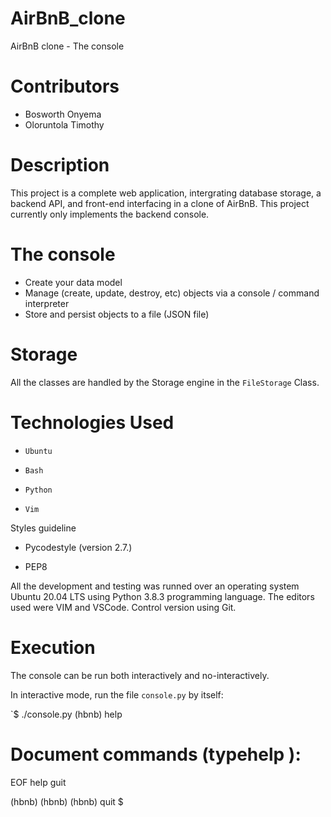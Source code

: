 
# AirBnB_clone
AirBnB clone - The console

# Contributors

* Bosworth Onyema
* Oloruntola Timothy

# Description
This project is a complete web application, intergrating database storage, a backend API, and front-end interfacing in a clone of AirBnB.
This project currently only implements the backend console.

# The console
* Create your data model
* Manage (create, update, destroy, etc) objects via a console / command interpreter
* Store and persist objects to a file (JSON file)

# Storage
All the classes are handled by the Storage engine in the `FileStorage` Class.

# Technologies Used

* `Ubuntu`

* `Bash`

* `Python`

* `Vim`

Styles guideline

* Pycodestyle (version 2.7.)

* PEP8

All the development and testing was runned over an operating system Ubuntu 20.04 LTS using Python 3.8.3 programming language. The editors used were VIM and VSCode. Control version using Git.

# Execution

The console can be run both interactively and no-interactively.

In interactive mode, run the file `console.py` by itself:

`$ ./console.py
(hbnb) help

 Document commands (typehelp <topic></topic>):
 =============================================
EOF help guit

(hbnb)
(hbnb)
(hbnb) quit
$
